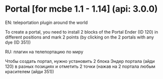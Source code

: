 # Portal [for mcbe 1.1 - 1.14] (api: 3.0.0)
EN: teleportation plugin around the world

To create a portal, you need to install 2 blocks of the Portal Ender (ID 120) in different positions and mark 2 points (by clicking on the 2 portals with any dye (ID 351))

RU: плагин на телепортацию по миру

Чтобы создать портал, нужно установить 2 блока Эндер портала (айди 120) в разных позициях и отметить 2 точки (нажав на 2 портала любым красителем (айди 351))
